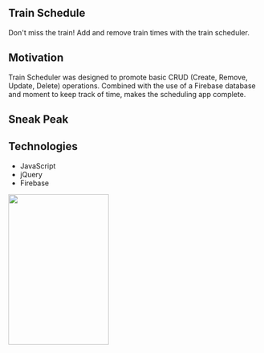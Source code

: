 ## Train Schedule
Don't miss the train! Add and remove train times with the train scheduler.

## Motivation
Train Scheduler was designed to promote basic CRUD (Create, Remove, Update, Delete) operations. Combined with the use of a Firebase database and moment to keep track of time, makes the scheduling app complete.
  
## Sneak Peak


## Technologies
* JavaScript 
* jQuery
* Firebase


<img src="https://images.unsplash.com/photo-1543967625-f24827a5fdb8?ixlib=rb-1.2.1&ixid=eyJhcHBfaWQiOjEyMDd9&w=1000&q=80" data-canonical-src="https://images.unsplash.com/photo-1543967625-f24827a5fdb8?ixlib=rb-1.2.1&ixid=eyJhcHBfaWQiOjEyMDd9&w=1000&q=80" width="200" height="300" />


